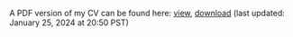 A PDF version of my CV can be found here: [view](./artifacts/amcnamara_cv.pdf), [download](./artifacts/amcnamara_cv.pdf?raw=true) (last updated: January 25, 2024 at 20:50 PST)
